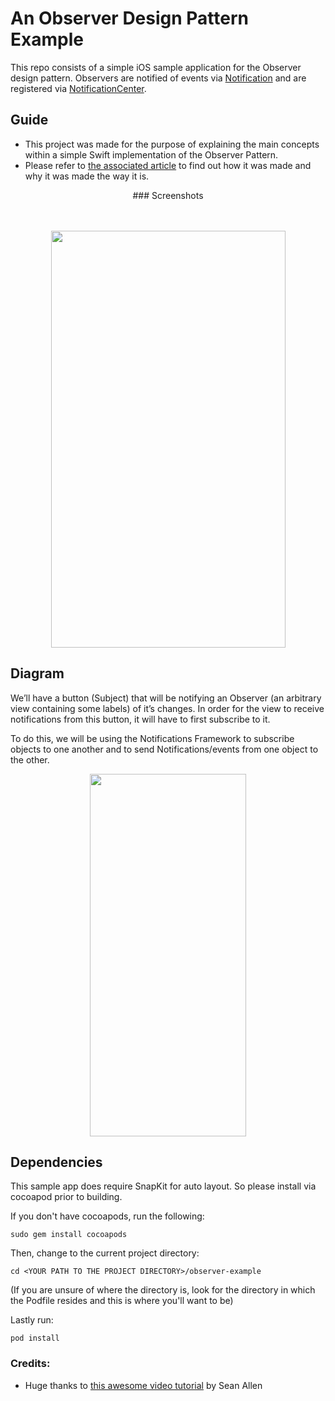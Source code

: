 # An Observer Design Pattern Example
This repo consists of a simple iOS sample application for the Observer design pattern.
Observers are notified of events via [Notification](https://developer.apple.com/documentation/foundation/notification) and are registered via [NotificationCenter](https://developer.apple.com/documentation/foundation/notificationcenter).

## Guide
 * This project was made for the purpose of explaining the main concepts within a simple Swift implementation of the Observer Pattern.
 * Please refer to [the associated article](https://medium.com/@joshmarasigan/the-beacons-are-lit-an-observer-design-pattern-guide-in-swift-8089bf1310cf) to find out how it was made and why it was made the way it is.

<p align="center"> ### Screenshots </p>

<p align="center"><br><br>
<img src="https://github.com/josh-marasigan/ObserverDesignExample/blob/master/AppExample.gif" width="375" height="667" />
</p>
 
## Diagram

We’ll have a button (Subject) that will be notifying an Observer (an arbitrary view containing some labels) of it’s changes. 
In order for the view to receive notifications from this button, it will have to first subscribe to it.

To do this, we will be using the Notifications Framework to subscribe objects to one another 
and to send Notifications/events from one object to the other.

<p align="center">
 <img src="https://i.imgur.com/0vsuLkS.png" width="250" height="580" />
</p>
 
## Dependencies
This sample app does require SnapKit for auto layout. So please install via cocoapod prior to building.

If you don't have cocoapods, run the following:

`sudo gem install cocoapods`

Then, change to the current project directory:

`cd <YOUR PATH TO THE PROJECT DIRECTORY>/observer-example`

(If you are unsure of where the directory is, look for the directory in which the Podfile resides and this is where you'll want to be)

Lastly run:

`pod install`

### Credits:
 * Huge thanks to [this awesome video tutorial](https://youtu.be/srqiDnLEocA) by Sean Allen
